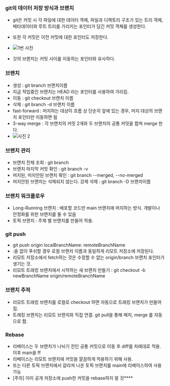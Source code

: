 ### git의 데이터 저장 방식과 브랜치
* git은 커밋 시 각 파일에 대한 데이터 객체, 파일과 디렉토리 구조가 있는 트리 객체, 메타데이터와 루트 트리를 가리키는 포인터가 담긴 커밋 객체를 생성한다.
* 또한 각 커밋은 이전 커밋에 대한 포인터도 저장한다.
* ![1번 사진](https://user-images.githubusercontent.com/97227920/219311819-18c69c70-ad73-474f-85c7-caaf277c3677.png)

* 깃의 브랜치는 커밋 사이를 이동하는 포인터와 유사하다.

### 브랜치
* 생성 : git branch 브랜치이름
* 지금 작업중인 브랜치는 HEAD 라는 포인터를 사용하여 가리킴.
* 이동 : git checkout 브랜치 이름
* 삭제 : git branch -d 브랜치 이름
* fast-forward : 머지하는 대상이 흐름 상 단순히 앞에 있는 경우, 머지 대상의 브랜치 포인터만 이동하면 됨
* 3-way merge : 각 브랜치의 커밋 2개와 두 브랜치의 공통 커밋을 합쳐 merge 한다.
* ![사진 2](https://user-images.githubusercontent.com/97227920/219311917-1edc61ca-13ee-47e2-96d2-4f1c4539442e.png)


### 브랜치 관리
* 브랜치 전체 조회 : git branch
* 브랜치 마지막 커밋 확인 : git branch -v
* 머지된, 머지안된 브랜치 확인 : git branch --merged, --no-merged
* 머지안된 브랜치는 삭제되지 않는다. 강제 삭제 : git branch -D 브랜치이름

### 브랜치 워크플로우
* Long-Running 브랜치 : 배포할 코드만 main 브랜치에 머지하는 방식. 개발이나 안정화를 위한 브랜치를 둘 수 있음
* 토픽 브랜치 : 주제 별 브랜치를 만들어 적용.

### git push
* git push origin localBranchName: remoteBranchName
* :을 없이 푸쉬할 경우 로컬 브랜치 이름과 동일하게 리모트 저장소에 저장된다.
* 리모트 저장소에서 fetch하는 것은 수정할 수 없는 origin/branch 브랜치 포인터가 생기는 것.
* 리모트 트래킹 브랜치에서 시작하는 새 브랜치 만들기 : git checkout -b newBranchName origin/remoteBranchName

### 브랜치 추적
* 리모트 트래킹 브랜치를 로컬로 checkout 하면 자동으로 트래킹 브랜치가 만들어짐.
* 트래킹 브랜치는 리모트 브랜치와 직접 연결. git pull을 통해 패치, merge 를 자동으로 함.

### Rebase
* 리베이스는 두 브랜치가 나뉘기 전인 공통 커밋으로 이동 후 diff를 차례대로 적용. 이후 main을 ff
* 리베이스는 리모트 브랜치에 커밋을 깔끔하게 적용하기 위해 사용.
* 또는 다른 토픽 브랜치에서 갈라져 나온 토픽 브랜치를 main에 리베이스하여 사용 가능
* [주의] 이미 공개 저장소에 push한 커밋을 rebase하지 말 것****
